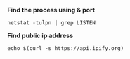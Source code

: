 **Find the process using & port**

    netstat -tulpn | grep LISTEN

**Find public ip address**

    echo $(curl -s https://api.ipify.org)
